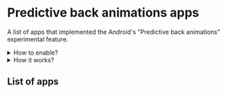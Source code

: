 # Predictive back animations apps
A list of apps that implemented the Android's "Predictive back animations" experimental feature.

<details>
  <summary>How to enable? </summary>
    
  1. Enable developer options.
  2. Navigate to developer options
  3. Enable the toggle "Predictive back navigations". May need a reboot for some apps.
    ![CleanShot 2024-03-27 at 9  16 01](https://github.com/sameerasw/predictive-back-animations-apps/assets/68902530/c474772d-b149-4846-acea-b6c62faf897c)
</details>

<details>
  <summary>How it works? </summary>
  https://github.com/sameerasw/predictive-back-animations-apps/assets/68902530/85586da0-ed07-40bb-b827-38bd7200b856
</details>

## List of apps
